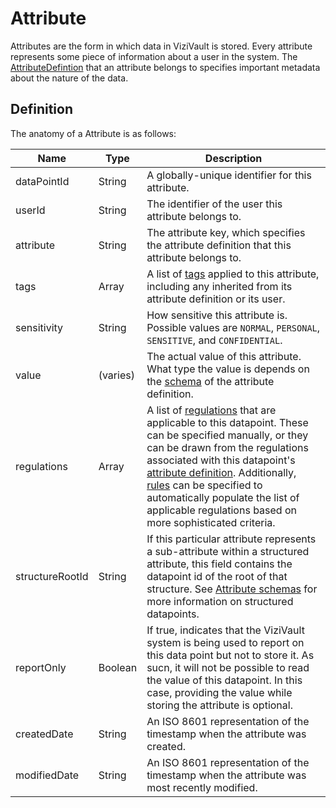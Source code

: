 # Attribute

Attributes are the form in which data in ViziVault is stored. Every attribute represents some piece of information about a user in the system. The [AttributeDefintion](/glossary/attribute-definition) that an attribute belongs to specifies important metadata about the nature of the data.

## Definition

The anatomy of a Attribute is as follows:

|Name |Type |Description|
|-----|-----|-----------|
|dataPointId|String|A globally-unique identifier for this attribute.|
|userId|String|The identifier of the user this attribute belongs to.|
|attribute|String|The attribute key, which specifies the attribute definition that this attribute belongs to.|
|tags|Array<String>|A list of [tags](/glossary/tag) applied to this attribute, including any inherited from its attribute definition or its user.|
|sensitivity|String|How sensitive this attribute is. Possible values are `NORMAL`, `PERSONAL`, `SENSITIVE`, and `CONFIDENTIAL`.|
|value|(varies)|The actual value of this attribute. What type the value is depends on the [schema](/tutorials/attribute-schemas) of the attribute definition.|
|regulations|Array<String>|A list of [regulations](/glossary/regulation) that are applicable to this datapoint. These can be specified manually, or they can be drawn from the regulations associated with this datapoint's [attribute definition](/glossary/attribute-definition). Additionally, [rules](/tutorials/regulation-rules) can be specified to automatically populate the list of applicable regulations based on more sophisticated criteria.|
|structureRootId|String|If this particular attribute represents a sub-attribute within a structured attribute, this field contains the datapoint id of the root of that structure. See [Attribute schemas](/tutorials/attribute-schemas) for more information on structured datapoints.|
|reportOnly|Boolean|If true, indicates that the ViziVault system is being used to report on this data point but not to store it. As sucn, it will not be possible to read the value of this datapoint. In this case, providing the value while storing the attribute is optional.|
|createdDate|String|An ISO 8601 representation of the timestamp when the attribute was created.|
|modifiedDate|String|An ISO 8601 representation of the timestamp when the attribute was most recently modified.|

